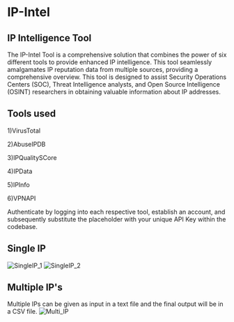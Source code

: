# IP-Intel

## IP Intelligence Tool 

The IP-Intel Tool is a comprehensive solution that combines the power of six different tools to provide enhanced IP intelligence. This tool seamlessly amalgamates IP reputation data from multiple sources, providing a comprehensive overview. This tool is designed to assist Security Operations Centers (SOC), Threat Intelligence analysts, and Open Source Intelligence (OSINT) researchers in obtaining valuable information about IP addresses. 



## Tools used

1)VirusTotal

2)AbuseIPDB

3)IPQualitySCore

4)IPData

5)IPInfo

6)VPNAPI

Authenticate by logging into each respective tool, establish an account, and subsequently substitute the placeholder with your unique API Key within the codebase.

## Single IP 
![SingleIP_1](https://github.com/hem675/IP-Intel/assets/76170189/de3dbd46-9a71-4807-be0c-42acd3c6d98d)
![SingleIP_2](https://github.com/hem675/IP-Intel/assets/76170189/3cb3ee96-90a6-4da1-a244-42bbfa74f040)

## Multiple IP's
Multiple IPs can be given as input in a text file and the final output will be in a CSV file.
![Multi_IP](https://github.com/hem675/IP-Intel/assets/76170189/1832e00c-841f-4cd1-b149-e1fa36f69eca)
